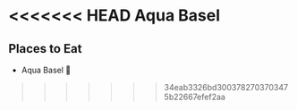 <<<<<<< HEAD
Aqua Basel
=======
## Places to Eat

 - Aqua Basel :hamburger:
>>>>>>> 34eab3326bd3003782703703475b22667efef2aa
